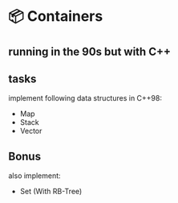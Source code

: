 # 📦 Containers
## running in the 90s but with C++

## tasks

implement following data structures in C++98:

- Map
- Stack
- Vector

## Bonus

also implement:
- Set (With RB-Tree)
